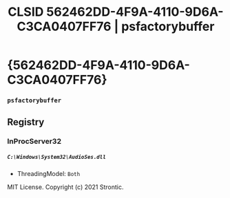 ﻿---
title: "CLSID 562462DD-4F9A-4110-9D6A-C3CA0407FF76 | psfactorybuffer"
excerpt: What is COM-Object CLSID 562462DD-4F9A-4110-9D6A-C3CA0407FF76?
---

# {562462DD-4F9A-4110-9D6A-C3CA0407FF76}

### `psfactorybuffer`

## Registry


### InProcServer32

##### `C:\Windows\System32\AudioSes.dll`
* ThreadingModel: `Both`

MIT License. Copyright (c) 2021 Strontic.



